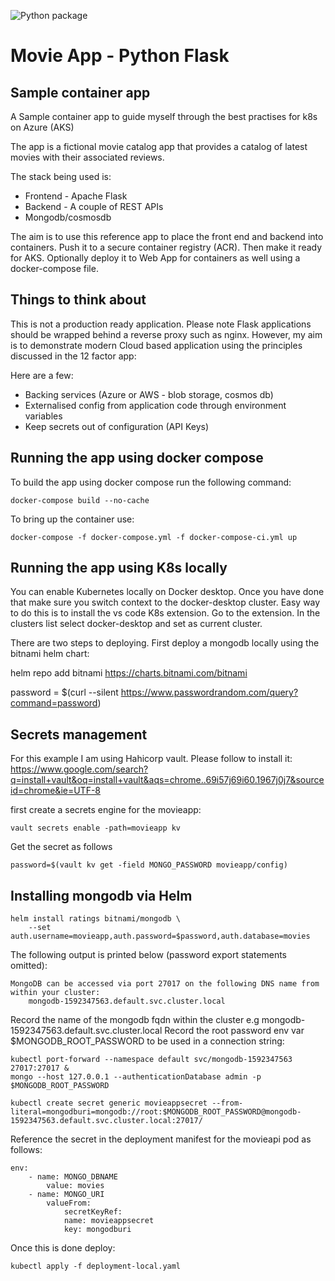 ![Python package](https://github.com/romeelk/movieapp/workflows/Python%20package/badge.svg)

# Movie App - Python Flask

## Sample container app

A Sample container app to guide myself through the best practises for k8s on Azure (AKS)

The app is a fictional movie catalog app that provides a catalog of latest movies with their associated 
reviews.

The stack being used is:
* Frontend - Apache Flask
* Backend  - A couple of REST APIs
* Mongodb/cosmosdb

The aim is to use this reference app to place the front end and backend into containers. Push it to
a secure container registry (ACR). Then make it ready for AKS. Optionally deploy it to Web App for containers
as well using a docker-compose file.

## Things to think about

This is not a production ready application. Please note Flask applications should be wrapped behind a reverse
proxy such as nginx. However, my aim is to demonstrate modern Cloud based application using the principles discussed
in the 12 factor app:

Here are a few:
* Backing services (Azure or AWS - blob storage, cosmos db)
* Externalised config from application code through environment variables
* Keep secrets out of configuration (API Keys)

## Running the app using docker compose

To build the app using docker compose run the following command:

```
docker-compose build --no-cache 
```

To bring up the container use:

```
docker-compose -f docker-compose.yml -f docker-compose-ci.yml up
```

## Running the app using K8s locally

You can enable Kubernetes locally on Docker desktop. Once you have done that
make sure you switch context to the docker-desktop cluster. Easy way to do this is to install
the vs code K8s extension. Go to the extension. In the clusters list select docker-desktop and
set as current cluster.

There are two steps to deploying. First deploy a mongodb locally using the bitnami helm chart:

helm repo add bitnami https://charts.bitnami.com/bitnami

password = $(curl --silent https://www.passwordrandom.com/query?command=password)

## Secrets management 

For this example I am using Hahicorp vault. Please follow to install it:
https://www.google.com/search?q=install+vault&oq=install+vault&aqs=chrome..69i57j69i60.1967j0j7&sourceid=chrome&ie=UTF-8

first create a secrets engine for the movieapp:

```
vault secrets enable -path=movieapp kv
```

Get the secret as follows

```
password=$(vault kv get -field MONGO_PASSWORD movieapp/config)
```
## Installing mongodb via Helm

```
helm install ratings bitnami/mongodb \ 
    --set auth.username=movieapp,auth.password=$password,auth.database=movies
```
The following output is printed below (password export statements omitted):

```
MongoDB can be accessed via port 27017 on the following DNS name from within your cluster:
    mongodb-1592347563.default.svc.cluster.local
```

Record the name of the mongodb fqdn within the cluster e.g  mongodb-1592347563.default.svc.cluster.local
Record the root password env var $MONGODB_ROOT_PASSWORD to be used in a connection string: 

```
kubectl port-forward --namespace default svc/mongodb-1592347563 27017:27017 &
mongo --host 127.0.0.1 --authenticationDatabase admin -p $MONGODB_ROOT_PASSWORD
```



```
kubectl create secret generic movieappsecret --from-literal=mongodburi=mongodb://root:$MONGODB_ROOT_PASSWORD@mongodb-1592347563.default.svc.cluster.local:27017/
```

Reference the secret in the deployment manifest for the movieapi pod as follows:

```
env:
    - name: MONGO_DBNAME
        value: movies
    - name: MONGO_URI
        valueFrom:
            secretKeyRef:
            name: movieappsecret
            key: mongodburi
```

Once this is done deploy:

```
kubectl apply -f deployment-local.yaml 
```

